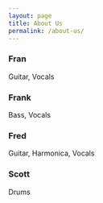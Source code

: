 ```yaml
---
layout: page
title: About Us
permalink: /about-us/
---
```


### Fran

Guitar, Vocals

### Frank

Bass, Vocals

### Fred

Guitar, Harmonica, Vocals

### Scott

Drums
